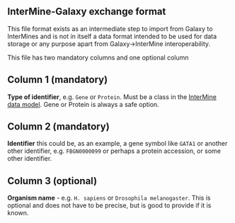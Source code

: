 ## InterMine-Galaxy exchange format

This file format exists as an intermediate step to import from Galaxy to
InterMines and is not in itself a data format intended to be used for data
storage or any purpose apart from Galaxy->InterMine interoperability.

This file has two mandatory columns and one optional column

## Column 1 (mandatory)
**Type of identifier**, e.g. `Gene` or `Protein`. Must be a class in the [InterMine
data model](http://intermine.readthedocs.io/en/latest/data-model/model/#a-short-example).
Gene or Protein is always a safe option.

## Column 2 (mandatory)
**Identifier** this could be, as an example, a gene symbol like `GATA1` or
another other identifier, e.g. `FBGN0000099`
or perhaps a protein accession, or some other identifier.

## Column 3 (optional)
**Organism name** - e.g. `H. sapiens` or `Drosophila melanogaster`.
This is optional and does not have to be precise, but is good to provide if
it is known.
